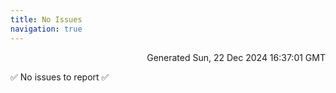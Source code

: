```yaml
---
title: No Issues
navigation: true
---
```


<p style="text-align:right;color:#cccs">
Generated Sun, 22 Dec 2024 16:37:01 GMT
</p>
<p>✅ No issues to report ✅</p>



